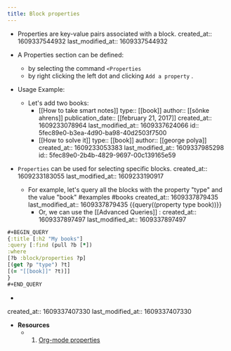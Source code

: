 ```yaml
---
title: Block properties
---
```


* Properties are key-value pairs associated with a block.
created_at:: 1609337544932
last_modified_at:: 1609337544932
* A Properties section can be defined:
    * by selecting the command `<Properties`
    * by right clicking the left dot and clicking `Add a property` .

* Usage Example:
    * Let's add two books:
        * [[How to take smart notes]]
type:: [[book]]
author:: [[sönke ahrens]]
publication_date:: [[february 21, 2017]]
created_at:: 1609233078964
last_modified_at:: 1609337624066
id:: 5fec89e0-b3ea-4d90-ba98-40d2503f7500
        * [[How to solve it]]
type:: [[book]]
author:: [[george polya]]
created_at:: 1609233053383
last_modified_at:: 1609337985298
id:: 5fec89e0-2b4b-4829-9697-00c139165e59

* `Properties` can be used for selecting specific blocks.
created_at:: 1609233183055
last_modified_at:: 1609233190917
    * For example, let's query all the blocks with the property "type" and the value "book" #examples #books
created_at:: 1609337879435
last_modified_at:: 1609337879435
{{query((property type book))}}
        * Or, we can use the [[Advanced Queries]] :
created_at:: 1609337897497
last_modified_at:: 1609337897497
``` clojure
#+BEGIN_QUERY
{:title [:h2 "My books"]
:query [:find (pull ?b [*])
:where
[?b :block/properties ?p]
[(get ?p "type") ?t]
[(= "[[book]]" ?t)]]
}
#+END_QUERY
```
-
created_at:: 1609337407330
last_modified_at:: 1609337407330

* **Resources**
    * 1. [Org-mode properties](https://orgmode.org/guide/Properties.html)